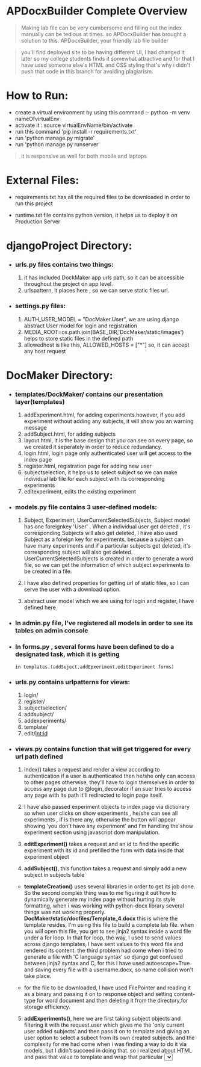 #  APDocxBuilder Complete Overview

> Making lab file can be very cumbersome and filling out the index manually can be tedious at times. so APDocxBuilder has brought a solution to this.
> APDocxBuilder, your friendly lab file builder

> you'll find deployed site to be having different UI, I had changed it later so my college students finds it somewhat attractive
and for that I have used someone else's HTML and CSS styling that's why i didn't push that code in this branch for avoiding plagiarism.

# How to Run:
* create a virtual environment by using this command :- python -m venv nameOfvirtualEnv
* activate it : source virtualEnvName/bin/activate
* run this command 'pip install -r requirements.txt'
* run 'python manage.py migrate'
* run 'python manage.py runserver'

> it is responsive as well for both mobile and laptops

# External Files:

* requirements.txt has all the required files to be downloaded in order to run this project

* runtime.txt file contains python version, it helps us to deploy it on Production Server

# djangoProject Directory:

* ### urls.py files contains two things:

   1. it has included DockMaker app urls path, so it can be accessible throughout the project on app level.
   2. urlspattern, it places here , so we can serve static files url.
  
* ### settings.py files:
   1. AUTH_USER_MODEL = "DocMaker.User", we are using django abstract User model for login and registration
   2. MEDIA_ROOT=os.path.join(BASE_DIR,'DocMaker/static/images') helps to store static files in the defined path
   3. allowedhost is like this, ALLOWED_HOSTS = ["*"] so, it can accept any host request

# DocMaker Directory:
  * ### templates/DockMaker/ contains our presentation layer(templates)
     1. addExperiment.html, for adding experiments.however, if you add experiment without adding any subjects, it will show you an warning message
     2. addSubject.html, for adding subjects
     3. layout.html, it is the base design that you can see on every page, so we created it seperately in order to reduce redundancy.
     4. login.html, login page only authenticated user will get access to the index page
     5. register.html, registration page for adding new user
     6. subjectselection, it helps us to select subject so we can make individual lab file for each subject with its corresponding experiments
     7. editexperiment, edits the existing experiment
     
  * ### models.py file contains 3 user-defined models:
    1. Subject, Experiment, UserCurrentSelectedSubjects, Subject model has one foreignkey 'User' .
    When a individual user get deleted , it's corresponding Subjects will also get deleted,
    I have also used Subject as a foreign key for experiments, because a subject can have many experiments and
    if a particular subjects get deleted, it's corresponding subject will also get deleted.
    UserCurrentSelectedSubjects is created in order to generate a word file, so we can get the information of which subject experiments to be created in a file.
    
    2. I have also defined properties for getting url of static files, so I can serve the user with a download option.
    
    3. abstract user model which we are using for login and register, I have defined here
    
    
   * ### In admin.py file, I've registered all models in order to see its tables on admin console
   
   * ### In forms.py , several forms have been defined to do a designated task, which it is getting 
         in templates.(addSuject,addEpxeriment,editExperiment forms)
   
   * ### urls.py contains urlpatterns for views:
     1. login/
     2. register/
     3. subjectselection/
     4. addsubject/
     5. addexperiments/
     6. template/
     7. edit/<int:id>
     
   * ### views.py contains function that will get triggered for every url path defined
     1. index() takes a request and render a view according to authentication 
     if a user is authenticated then he/she only can access to other pages otherwise,
     they'll have to login themselves in order to access any page due to @login_decorator if an suer tries to access any page with its path it'll
     redirected to login page itself.
     
     2. I have also passed experiment objects to index page via dictionary so when user clicks on show experiments , 
     he/she can see all experiments , if is there any, otherwise the button will appear showing 'you don't have any experiment'
     and I'm handling the show experiment section using javascript dom manipulation.
     
     3. **editExperiment()** takes a request and an id to find the specific experiment with its id and prefilled the form with
     data inside that experiment object
     
     4. **addSubject()**, this function takes a request and simply add a new subject in subjects table
     
     
     *  **templateCreation()** uses several libraries in order to get its job done.
        So the second complex thing was to me figuring it out how to dynamically generate my index page without hurting its 
        style formatting, when i was working with python-docx library several things was not working properly.
        **DocMaker/static/docfiles/Template_4.docx** this is where the template resides, I'm using this file to build a complete lab file.
        when you will open this file, you get to see jinja2 syntax inside a word file under a for loop.
        In that for loop, the way, I used to send values across django templates, I have sent values to this word file and rendered its content.
        the third problem had come when i tried to generate a file with 'C language syntax' 
        so django get confused between jinja2 syntax and C, for this I have used autoescape=True
        and saving every file with a username.docx, so name collision won't take place.
     
     *   for the file to be downloaded, I have used FilePointer and reading it as a binary and
         passing it on to response object and setting
         content-type for word document and then deleting it 
         from the directory,for storage efficiency.

     5. **addExperiments()**, here we are first taking subject objects and filtering it
     with the request.user which gives me the 'only current user added subjects' and 
     then pass it on to template and giving an user option to select a subect from its own created subjects.
     and the complexity for me had come when i was finding a way to do it via models, but I didn't succeed in doing that. 
     so i realized about HTML and pass that value to template and wrap that particular 
     <select> tag in a for loop and run it for object size times.
   
   

  
   
     
     
     
   

   



   
 

     
     
     


